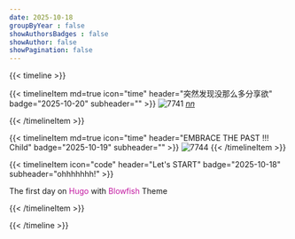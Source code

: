 ```yaml
---
date: 2025-10-18
groupByYear : false
showAuthorsBadges : false
showAuthor: false
showPagination: false
---
```


{{< timeline >}}

{{< timelineItem md=true icon="time" header="突然发现没那么多分享欲" badge="2025-10-20" subheader="" >}}
![7741](https://i.iij.li/i/20251019/68f457141f56a.jpg)
*[nn](https://x.com/nnmbpx/status/1972648803229683930)*

{{< /timelineItem >}}


{{< timelineItem md=true icon="time" header="EMBRACE THE PAST !!! Child" badge="2025-10-19" subheader="" >}}
![7744](https://i.iij.li/i/20251019/68f45714e9a34.jpg)
{{< /timelineItem >}}

{{< timelineItem icon="code" header="Let's START" badge="2025-10-18" subheader="ohhhhhhh!" >}}

The first day on <a herf="https://gohugo.io/" style="color: #c318a1ff;"> Hugo </a> with <a herf="https://github.com/nunocoracao/blowfish" style="color: #c318a1ff; ">Blowfish</a> Theme

{{< /timelineItem >}}

{{< /timeline >}}